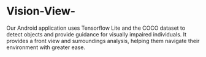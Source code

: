 # Vision-View-
Our Android application uses Tensorflow Lite and the COCO dataset to detect objects and provide guidance for visually impaired individuals. It provides a front view and surroundings analysis, helping them navigate their environment with greater ease.
